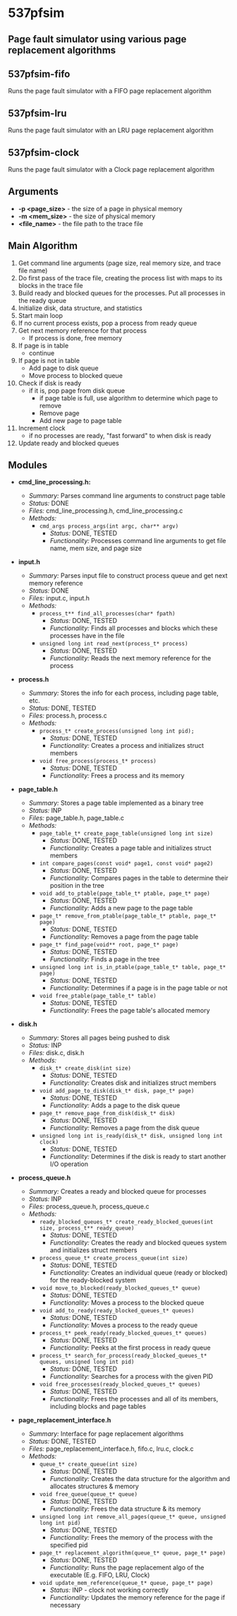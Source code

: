 # 537pfsim

## Page fault simulator using various page replacement algorithms

## 537pfsim-fifo
Runs the page fault simulator with a FIFO page replacement algorithm

## 537pfsim-lru
Runs the page fault simulator with an LRU page replacement algorithm

## 537pfsim-clock
Runs the page fault simulator with a Clock page replacement algorithm

## Arguments
* **-p <page_size>** - the size of a page in physical memory
* **-m <mem_size>** - the size of physical memory
* **<file_name>** - the file path to the trace file   


## Main Algorithm

1. Get command line arguments (page size, real memory size, and trace file name)
2. Do first pass of the trace file, creating the process list with maps to its blocks in the trace file
3. Build ready and blocked queues for the processes. Put all processes in the ready queue
4. Initialize disk, data structure, and statistics
5. Start main loop
6. If no current process exists, pop a process from ready queue
7. Get next memory reference for that process
	- If process is done, free memory
8. If page is in table
	- continue
9. If page is not in table
	- Add page to disk queue
	- Move process to blocked queue
10. Check if disk is ready
	- if it is, pop page from disk queue
		- if page table is full, use algorithm to determine which page to remove
		- Remove page
		- Add new page to page table
11. Increment clock
	- if no processes are ready, "fast forward" to when disk is ready
12. Update ready and blocked queues

## Modules

- **cmd_line_processing.h:**
	- *Summary:* Parses command line arguments to construct page table
	- *Status:* DONE
	- *Files:* cmd_line_processing.h, cmd_line_processing.c
	- *Methods:*
		- `cmd_args process_args(int argc, char** argv)`
			- *Status:* DONE, TESTED
			- *Functionality:* Processes command line arguments to get file name, mem size, and page size
	

- **input.h**
	- *Summary:* Parses input file to construct process queue and get next memory reference
	- *Status:* DONE
	- *Files:* input.c, input.h
	- *Methods:*
		- `process_t** find_all_processes(char* fpath)`
			- *Status:* DONE, TESTED
			- *Functionality:* Finds all processes and blocks which these processes have in the file
		- `unsigned long int read_next(process_t* process)`
			- *Status:* DONE, TESTED
			- *Functionality:* Reads the next memory reference for the process

- **process.h**
	- *Summary:* Stores the info for each process, including page table, etc.
	- *Status:* DONE, TESTED
	- *Files:* process.h, process.c
	- *Methods:*
		- `process_t* create_process(unsigned long int pid);`
			- *Status:* DONE, TESTED
			- *Functionality:* Creates a process and initializes struct members
		- `void free_process(process_t* process)`
			- *Status:* DONE, TESTED
			- *Functionality:* Frees a process and its memory

- **page_table.h**
	- *Summary:* Stores a page table implemented as a binary tree
	- *Status:* INP
	- *Files:* page_table.h, page_table.c
	- *Methods:*
		- `page_table_t* create_page_table(unsigned long int size)`
			- *Status:* DONE, TESTED
			- *Functionality:* Creates a page table and initializes struct members
		- `int compare_pages(const void* page1, const void* page2)`
			- *Status:* DONE, TESTED
			- *Functionality:* Compares pages in the table to determine their position in the tree
		- `void add_to_ptable(page_table_t* ptable, page_t* page)`
			- *Status:* DONE, TESTED
			- *Functionality:* Adds a new page to the page table
		- `page_t* remove_from_ptable(page_table_t* ptable, page_t* page)`
			- *Status:* DONE, TESTED
			- *Functionality:* Removes a page from the page table
		- `page_t* find_page(void** root, page_t* page)`
			- *Status:* DONE, TESTED
			- *Functionality:* Finds a page in the tree
		- `unsigned long int is_in_ptable(page_table_t* table, page_t* page)`
			- *Status:* DONE, TESTED
			- *Functionality:* Determines if a page is in the page table or not
		- `void free_ptable(page_table_t* table)`
			- *Status:* DONE, TESTED
			- *Functionality:* Frees the page table's allocated memory


- **disk.h**
	- *Summary:* Stores all pages being pushed to disk
	- *Status:* INP
	- *Files:* disk.c, disk.h
	- *Methods:*
		- `disk_t* create_disk(int size)`
			- *Status:* DONE, TESTED
			- *Functionality:* Creates disk and initializes struct members
		- `void add_page_to_disk(disk_t* disk, page_t* page)`
			- *Status:* DONE, TESTED
			- *Functionality:* Adds a page to the disk queue
		- `page_t* remove_page_from_disk(disk_t* disk)`
			- *Status:* DONE, TESTED
			- *Functionality:* Removes a page from the disk queue
		- `unsigned long int is_ready(disk_t* disk, unsigned long int clock)`
			- *Status:* DONE, TESTED
			- *Functionality:* Determines if the disk is ready to start another I/O operation


- **process_queue.h**
	- *Summary:* Creates a ready and blocked queue for processes
	- *Status:* INP
	- *Files:* process_queue.h, process_queue.c
	- *Methods:*
		- `ready_blocked_queues_t* create_ready_blocked_queues(int size, process_t** ready_queue)`
			- *Status:* DONE, TESTED
			- *Functionality:* Creates the ready and blocked queues system and initializes struct members
		- `process_queue_t* create_process_queue(int size)`
			- *Status:* DONE, TESTED
			- *Functionality:* Creates an individual queue (ready or blocked) for the ready-blocked system
		- `void move_to_blocked(ready_blocked_queues_t* queue)`
			- *Status:* DONE, TESTED
			- *Functionality:* Moves a process to the blocked queue
		- `void add_to_ready(ready_blocked_queues_t* queues)`
			- *Status:* DONE, TESTED
			- *Functionality:* Moves a process to the ready queue
		- `process_t* peek_ready(ready_blocked_queues_t* queues)`
			- *Status:* DONE, TESTED
			- *Functionality:* Peeks at the first process in ready queue
		- `process_t* search_for_process(ready_blocked_queues_t* queues, unsigned long int pid)`
			- *Status:* DONE, TESTED
			- *Functionality:* Searches for a process with the given PID
		- `void free_processes(ready_blocked_queues_t* queues)`
			- *Status:* DONE, TESTED
			- *Functionality:* Frees the processes and all of its members, including blocks and page tables

- **page_replacement_interface.h**
	- *Summary:* Interface for page replacement algorithms
	- *Status:* DONE, TESTED
	- *Files:* page_replacement_interface.h, fifo.c, lru.c, clock.c
	- *Methods:*
		- `queue_t* create_queue(int size)`
			- *Status:* DONE, TESTED
			- *Functionality:* Creates the data structure for the algorithm and allocates structures & memory
		- `void free_queue(queue_t* queue)`
			- *Status:* DONE, TESTED
			- *Functionality:* Frees the data structure & its memory
		- `unsigned long int remove_all_pages(queue_t* queue, unsigned long int pid)`
			- *Status:* DONE, TESTED
			- *Functionality:* Frees the memory of the process with the specified pid
		- `page_t* replacement_algorithm(queue_t* queue, page_t* page)`
			- *Status:* DONE, TESTED
			- *Functionality:* Runs the page replacement algo of the executable (E.g. FIFO, LRU, Clock)
		- `void update_mem_reference(queue_t* queue, page_t* page)`
			- *Status:* INP - clock not working correctly
			- *Functionality:* Updates the memory reference for the page if necessary
 